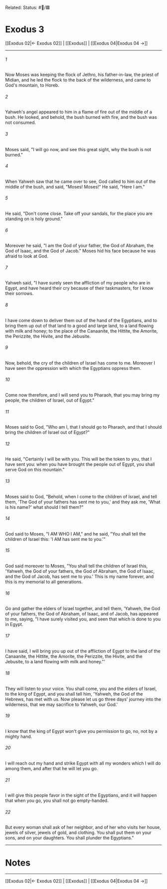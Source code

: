 Related:
Status: #📖/🟥
# Exodus 3

[[Exodus 02|← Exodus 02]] | [[Exodus]] | [[Exodus 04|Exodus 04 →]]
***



###### 1 
Now Moses was keeping the flock of Jethro, his father-in-law, the priest of Midian, and he led the flock to the back of the wilderness, and came to God's mountain, to Horeb. 

###### 2 
Yahweh's angel appeared to him in a flame of fire out of the middle of a bush. He looked, and behold, the bush burned with fire, and the bush was not consumed. 

###### 3 
Moses said, "I will go now, and see this great sight, why the bush is not burned." 

###### 4 
When Yahweh saw that he came over to see, God called to him out of the middle of the bush, and said, "Moses! Moses!" He said, "Here I am." 

###### 5 
He said, "Don't come close. Take off your sandals, for the place you are standing on is holy ground." 

###### 6 
Moreover he said, "I am the God of your father, the God of Abraham, the God of Isaac, and the God of Jacob." Moses hid his face because he was afraid to look at God. 

###### 7 
Yahweh said, "I have surely seen the affliction of my people who are in Egypt, and have heard their cry because of their taskmasters, for I know their sorrows. 

###### 8 
I have come down to deliver them out of the hand of the Egyptians, and to bring them up out of that land to a good and large land, to a land flowing with milk and honey; to the place of the Canaanite, the Hittite, the Amorite, the Perizzite, the Hivite, and the Jebusite. 

###### 9 
Now, behold, the cry of the children of Israel has come to me. Moreover I have seen the oppression with which the Egyptians oppress them. 

###### 10 
Come now therefore, and I will send you to Pharaoh, that you may bring my people, the children of Israel, out of Egypt." 

###### 11 
Moses said to God, "Who am I, that I should go to Pharaoh, and that I should bring the children of Israel out of Egypt?" 

###### 12 
He said, "Certainly I will be with you. This will be the token to you, that I have sent you: when you have brought the people out of Egypt, you shall serve God on this mountain." 

###### 13 
Moses said to God, "Behold, when I come to the children of Israel, and tell them, 'The God of your fathers has sent me to you,' and they ask me, 'What is his name?' what should I tell them?" 

###### 14 
God said to Moses, "I AM WHO I AM," and he said, "You shall tell the children of Israel this: 'I AM has sent me to you.'" 

###### 15 
God said moreover to Moses, "You shall tell the children of Israel this, 'Yahweh, the God of your fathers, the God of Abraham, the God of Isaac, and the God of Jacob, has sent me to you.' This is my name forever, and this is my memorial to all generations. 

###### 16 
Go and gather the elders of Israel together, and tell them, 'Yahweh, the God of your fathers, the God of Abraham, of Isaac, and of Jacob, has appeared to me, saying, "I have surely visited you, and seen that which is done to you in Egypt. 

###### 17 
I have said, I will bring you up out of the affliction of Egypt to the land of the Canaanite, the Hittite, the Amorite, the Perizzite, the Hivite, and the Jebusite, to a land flowing with milk and honey."' 

###### 18 
They will listen to your voice. You shall come, you and the elders of Israel, to the king of Egypt, and you shall tell him, 'Yahweh, the God of the Hebrews, has met with us. Now please let us go three days' journey into the wilderness, that we may sacrifice to Yahweh, our God.' 

###### 19 
I know that the king of Egypt won't give you permission to go, no, not by a mighty hand. 

###### 20 
I will reach out my hand and strike Egypt with all my wonders which I will do among them, and after that he will let you go. 

###### 21 
I will give this people favor in the sight of the Egyptians, and it will happen that when you go, you shall not go empty-handed. 

###### 22 
But every woman shall ask of her neighbor, and of her who visits her house, jewels of silver, jewels of gold, and clothing. You shall put them on your sons, and on your daughters. You shall plunder the Egyptians."

---
# Notes


***
[[Exodus 02|← Exodus 02]] | [[Exodus]] | [[Exodus 04|Exodus 04 →]]
